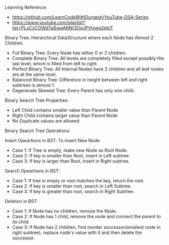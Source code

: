 Learning Reference:
  - https://github.com/LearnCodeWithDurgesh/YouTube-DSA-Series
  - https://www.youtube.com/playlist?list=PLxCzCOWd7aiEwaANNt3OqJPVIxwp2ebiT

Binary Tree: Hierarchical DataStructure where each Node has Atmost 2 Children.
  - Full Binary Tree: Every Node has either 0 or 2 children.
  - Complete Binary Tree: All levels are completely filled except possibly the last level, which is filled from left to right.
  - Perfect Binary Tree: All Internal Nodes have 2 children and all leaf nodes are at the same level.
  - Balanced Binary Tree: Difference in height between left and right subtrees is atmost 1.
  - Degenerate Skewed Tree: Every Parent has only one child.

Binary Search Tree Properties:
  - Left Child contains smaller value than Parent Node
  - Right Child contains larger value than Parent Node
  - No Duplicate values are allowed

Binary Search Tree Operations:
  
  Insert Opeartions in BST:
    To Insert New Node
  - Case 1: If Tree is empty, make new Node as Root Node.
  - Case 2: If key is smaller than Root, insert in Left subtree.
  - Case 3: If key is larger than Root, insert in Right subtree.

  Search Opeartions in BST:
  - Case 1: If tree is empty or root matches the key, return the root.
  - Case 2: If key is smaller than root, search in Left Subtree.
  - Case 3: If key is greater than root, search in Right Subtree.
  
  Deletion in BST:
  - Case 1: If Node has no children, remove the Node.
  - Case 2: If Node has 1 child, remove the node and connect the parent to its child.
  - Case 3: If Node has 2 children, find inorder successor(smallest node in right subtree), replace node's value with it and then delete the successor.
